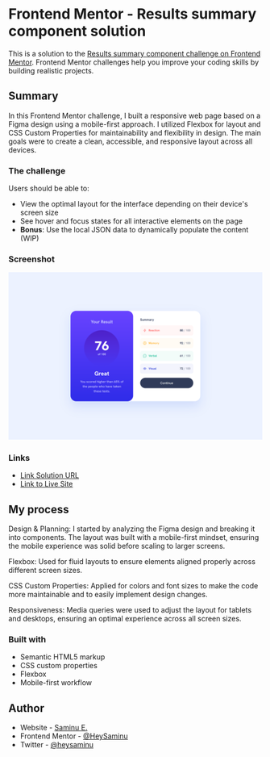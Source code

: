 # Frontend Mentor - Results summary component solution

This is a solution to the [Results summary component challenge on Frontend Mentor](https://www.frontendmentor.io/challenges/results-summary-component-CE_K6s0maV). Frontend Mentor challenges help you improve your coding skills by building realistic projects. 


## Summary
In this Frontend Mentor challenge, I built a responsive web page based on a Figma design using a mobile-first approach. I utilized Flexbox for layout and CSS Custom Properties for maintainability and flexibility in design. The main goals were to create a clean, accessible, and responsive layout across all devices.

### The challenge

Users should be able to:

- View the optimal layout for the interface depending on their device's screen size
- See hover and focus states for all interactive elements on the page
- **Bonus**: Use the local JSON data to dynamically populate the content (WIP)

### Screenshot

![](heysaminu.github.io_result-summary_.png)


### Links

- [Link Solution URL](https://www.frontendmentor.io/solutions/result-summary-component-using-vanilla-htmlcss-2Qz3htRYlL)
-  [Link to Live Site](https://heysaminu.github.io/result-summary/)

## My process
Design & Planning: I started by analyzing the Figma design and breaking it into components. The layout was built with a mobile-first mindset, ensuring the mobile experience was solid before scaling to larger screens.

Flexbox: Used for fluid layouts to ensure elements aligned properly across different screen sizes.

CSS Custom Properties: Applied for colors and font sizes to make the code more maintainable and to easily implement design changes.

Responsiveness: Media queries were used to adjust the layout for tablets and desktops, ensuring an optimal experience across all screen sizes.

### Built with

- Semantic HTML5 markup
- CSS custom properties
- Flexbox
- Mobile-first workflow


## Author

- Website - [Saminu E.](https://www.linkedin.com/in/saminu/)
- Frontend Mentor - [@HeySaminu](https://www.frontendmentor.io/profile/heysaminu)
- Twitter - [@heysaminu](https://www.twitter.com/heysaminu)